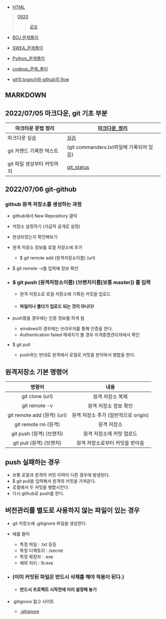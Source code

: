 * [HTML](./HTML)
> [0920](./HTML/0920)
>> [로또](./HTML/0920/lotto.html)

* [BOJ 문제풀이](./BOJ)

* [SWEA_문제풀이](./SWEA)

* [Python_문제풀이](./python/)

* [codeup_문제_풀이](./codeup/)

* [git의 branch와 github의 flow](./0707.md)

## MARKDOWN

## 2022/07/05 마크다운, git 기초 부분

| 마크타운 문법 정리       | [마크다운_정리](./마크다운_정리.md)         |
| ---------------- | ------------------------------- |
| 마크다운 실습          | [실습](./Markdown_실습.md)          |
| git 커맨드 기록한 텍스트  | (git commanders.txt파일에 기록되어 있음) |
| git 파일 생성부터 커밋까지 | [git_status](./git_status.md)   |

## 2022/07/06 git-github

### github 원격 저장소를 생성하는 과정

- github에서 New Repositiory 클릭

- 저장소 설정하기 (가급적 공개로 설정)

- 완성되었는지 확인해보기

- 원격 저장소 정보를 로컬 저장소에 추가
  
  - $ git remote add (원격저장소이름) (url)
* $ git remote -v를 입력해 정보 확인

* ### $ git push (원격저장소이름) (브랜치이름[보통 master]) 를 입력
  
  - 원격 저장소로 로컬 저장소에 기록된 커밋을 업로드
  
  - #### 파일이나 폴더가 업로드 되는 것이 아니다!
- push했을 경우에는 인증 정보를 하게 됨
  
  - windows의 경우에는 브라우저를 통해 인증을 한다.
  - Authentication failed 메세지가 뜰 경우 자격증명관리자에서 확인

- $ git pull
  
  - push와는 반대로 원격에서 로컬로 커밋을 받아와서 병합을 한다.

## 원격저장소 기본 명령어

| 명령어                       | 내용                       |
|:-------------------------:|:------------------------:|
| git clone (url)           | 원격 저장소 복제                |
| git remote -v             | 원격 저장소 정보 확인             |
| git remote add (원격) (url) | 원격 저장소 추가 (일반적으로 origin) |
| git remote rm (원격)        | 원격 저장소                   |
| git push (원격) (브랜치)       | 원격 저장소에 커밋 업로드           |
| git pull (원격) (브랜치)       | 원격 저장소로부터 커밋을 받아옴        |

## push 실패하는 경우

- 보통 로컬과 원격의 커밋 이력이 다른 경우에 발생된다.
- $ git pull을 입력해서 원격의 커밋을 가져온다.
- 로컬에서 두 커밋을 병합시킨다.
- 다시 github로 push를 한다.

## 버전관리를 별도로 사용하지 않는 파일이 있는 경우

- git 저장소에 .gitignore 파일을 생성한다.

- 예를 들어
  
  - 특정 파일 : .txt 등등
  - 특정 디렉토리 : /secret
  - 특정 확장자 : .exe
  - 예외 처리 : !b.exe

- ### (**이미 커밋된 파일은 반드시 삭제를 해야 적용이 된다.**)
  
  - #### 반드시 프로젝트 시작전에 미리 설정해 놓기

- .gitignore 참고 사이트
  
  - [.gitignore](https://gitignore.io)

